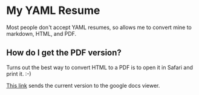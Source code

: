 # My YAML Resume

Most people don't accept YAML resumes, so allows me to convert mine to
markdown, HTML, and PDF.

## How do I get the PDF version?

Turns out the best way to convert HTML to a PDF is to open it in Safari and
print it. :-)

[This link](https://docs.google.com/viewer?url=https://github.com/sgatewood/resume/raw/main/rendered/resume.pdf) sends the current version to the google docs viewer.
